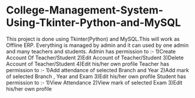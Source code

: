 # College-Management-System-Using-Tkinter-Python-and-MySQL
This project is done using Tkinter(Python) and MySQL.This will work as Offline ERP.
Everything is managed by admin and it can used by one admin and many teachers and students.
Admin has permission to :- 1)Create Account Of Teacher/Student
                           2)Edit Account of Teacher/Student
                           3)Delete Account of Teacher/Student
                           4)Edit his/her own profile
Teacher has permission to :- 1)Add attendance of selected Branch and Year
                             2)Add mark of selected Branch , Year and Exam
                             3)Edit his/her own profile
Student has permission to :- 1)View Attendance
                             2)View mark of selected Exam
                             3)Edit his/her own profile
